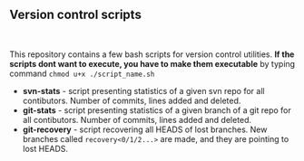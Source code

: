 ## Version control scripts
<br>

This repository contains a few bash scripts for version control utilities. **If the scripts dont want to execute, you have to make them executable** by
typing command  ```chmod u+x ./script_name.sh``` 
<br>

* **svn-stats** - script presenting statistics of a given svn repo for all contibutors. Number of commits, lines added and deleted.
* **git-stats** - script presenting statistics of a given branch of a git repo for all contibutors. Number of commits, lines added and deleted.
* **git-recovery** - script recovering all HEADS of lost branches. New branches called ```recovery<0/1/2...>``` are made, and they are pointing to lost HEADS.
